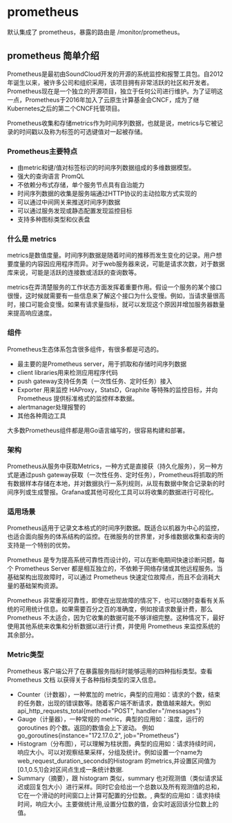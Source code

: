 # prometheus

默认集成了 prometheus，暴露的路由是 /monitor/prometheus。

## prometheus 简单介绍

Prometheus是最初由SoundCloud开发的开源的系统监控和报警工具包。自2012年诞生以来，被许多公司和组织采用，该项目拥有非常活跃的社区和开发者。Prometheus现在是一个独立的开源项目，独立于任何公司进行维护。为了证明这一点，Prometheus于2016年加入了云原生计算基金会CNCF，成为了继Kubernetes之后的第二个CNCF托管项目。

Prometheus收集和存储metrics作为时间序列数据，也就是说，metrics与它被记录的时间戳以及称为标签的可选键值对一起被存储。

### Prometheus主要特点

- 由metric和键/值对标签标识的时间序列数据组成的多维数据模型。
- 强大的查询语言 PromQL
- 不依赖分布式存储，单个服务节点具有自治能力
- 时间序列数据的收集是服务端通过HTTP协议的主动拉取方式实现的
- 可以通过中间网关来推送时间序列数据
- 可以通过服务发现或静态配置发现监控目标
- 支持多种图标类型和仪表盘

### 什么是 metrics

metrics是数值度量。时间序列数据是随着时间的推移而发生变化的记录。用户想要度量的内容因应用程序而异。对于web服务器来说，可能是请求次数，对于数据库来说，可能是活跃的连接数或活跃的查询数等。

metrics在弄清楚服务的工作状态方面发挥着重要作用。假设一个服务的某个接口很慢，这时候就需要有一些信息来了解这个接口为什么变慢。例如，当请求量很高时，接口可能会变慢。如果有请求量指标，就可以发现这个原因并增加服务器数量来提高响应速度。

### 组件

Prometheus生态体系包含很多组件，有很多都是可选的。

- 最主要的是Prometheus server，用于抓取和存储时间序列数据
- client libraries用来检测应用程序代码
- push gateway支持任务类（一次性任务、定时任务）接入
- Exporter 用来监控 HAProxy，StatsD，Graphite 等特殊的监控目标，并向 Prometheus 提供标准格式的监控样本数据。
- alertmanager处理报警的
- 其他各种周边工具

大多数Prometheus组件都是用Go语言编写的，很容易构建和部署。

### 架构

Prometheus从服务中获取Metrics，一种方式是直接获（持久化服务），另一种方式是通过push gateway获取（一次性任务、定时任务），Prometheus将抓取的所有数据样本存储在本地，并对数据执行一系列规则，从现有数据中聚合记录新的时间序列或生成警报。Grafana或其他可视化工具可以将收集的数据进行可视化。

### 适用场景

Prometheus适用于记录文本格式的时间序列数据。既适合以机器为中心的监控，也适合面向服务的体系结构的监控。在微服务的世界里，对多维数据收集和查询的支持是一个特别的优势。

Prometheus 是专为提高系统可靠性而设计的，可以在断电期间快速诊断问题，每个 Prometheus Server 都是相互独立的，不依赖于网络存储或其他远程服务。当基础架构出现故障时，可以通过 Prometheus 快速定位故障点，而且不会消耗大量的基础架构资源。

Prometheus 非常重视可靠性，即使在出现故障的情况下，也可以随时查看有关系统的可用统计信息。如果需要百分之百的准确度，例如按请求数量计费，那么 Prometheus 不太适合，因为它收集的数据可能不够详细完整。这种情况下，最好使用其他系统来收集和分析数据以进行计费，并使用 Prometheus 来监控系统的其余部分。

### Metric类型

Prometheus 客户端公开了在暴露服务指标时能够运用的四种指标类型。查看 Prometheus 文档 以获得关于各种指标类型的深入信息。

- Counter（计数器），一种累加的 metric，典型的应用如：请求的个数，结束的任务数，出现的错误数等。随着客户端不断请求，数值越来越大。例如api_http_requests_total{method="POST", handler="/messages"}
- Gauge（计量器），一种常规的 metric，典型的应用如：温度，运行的 goroutines 的个数。返回的数值会上下波动。
例如 go_goroutines{instance="172.17.0.2", job="Prometheus"}
- Histogram（分布图），可以理解为柱状图，典型的应用如：请求持续时间，响应大小。可以对观察结果采样，分组及统计。例如设置一个name为web_request_duration_seconds的Histogram 的metrics,并设置区间值为[0.1,0.5,1]会对区间点生成一条统计数据.
- Summary（摘要），跟 histogram 类似，summary 也对观测值（类似请求延迟或回复包大小）进行采样。同时它会给出一个总数以及所有观测值的总和，它在一个滑动的时间窗口上计算可配置的分位数。, 典型的应用如：请求持续时间，响应大小。主要做统计用,设置分位数的值，会实时返回该分位数上的值。